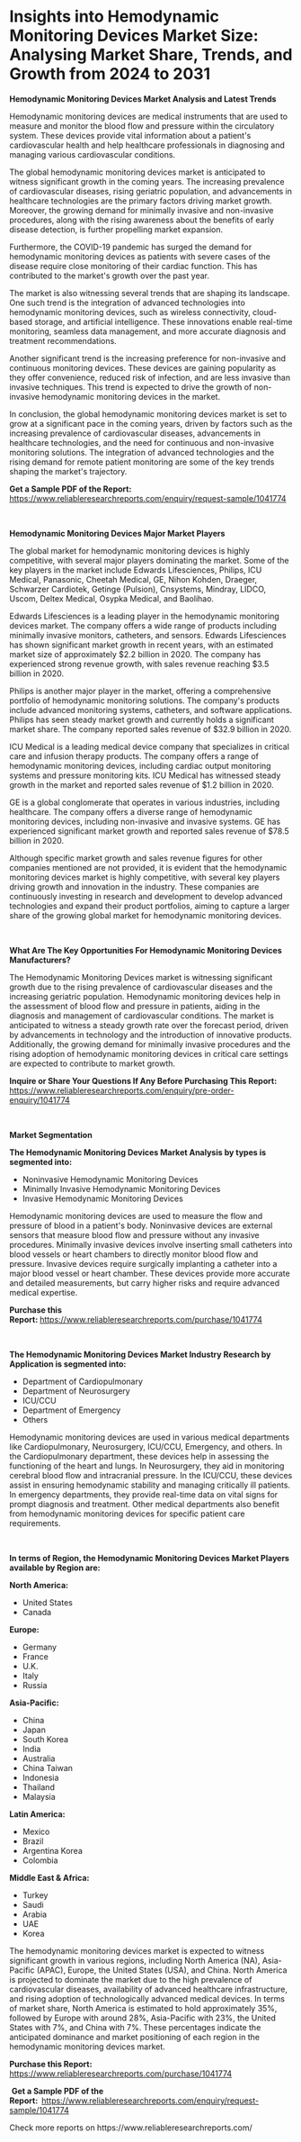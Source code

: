 <p><h1>Insights into Hemodynamic Monitoring Devices Market Size: Analysing Market Share, Trends, and Growth from 2024 to 2031</h1></p><p><strong>Hemodynamic Monitoring Devices Market Analysis and Latest Trends</strong></p>
<p><p>Hemodynamic monitoring devices are medical instruments that are used to measure and monitor the blood flow and pressure within the circulatory system. These devices provide vital information about a patient's cardiovascular health and help healthcare professionals in diagnosing and managing various cardiovascular conditions.</p><p>The global hemodynamic monitoring devices market is anticipated to witness significant growth in the coming years. The increasing prevalence of cardiovascular diseases, rising geriatric population, and advancements in healthcare technologies are the primary factors driving market growth. Moreover, the growing demand for minimally invasive and non-invasive procedures, along with the rising awareness about the benefits of early disease detection, is further propelling market expansion.</p><p>Furthermore, the COVID-19 pandemic has surged the demand for hemodynamic monitoring devices as patients with severe cases of the disease require close monitoring of their cardiac function. This has contributed to the market's growth over the past year.</p><p>The market is also witnessing several trends that are shaping its landscape. One such trend is the integration of advanced technologies into hemodynamic monitoring devices, such as wireless connectivity, cloud-based storage, and artificial intelligence. These innovations enable real-time monitoring, seamless data management, and more accurate diagnosis and treatment recommendations.</p><p>Another significant trend is the increasing preference for non-invasive and continuous monitoring devices. These devices are gaining popularity as they offer convenience, reduced risk of infection, and are less invasive than invasive techniques. This trend is expected to drive the growth of non-invasive hemodynamic monitoring devices in the market.</p><p>In conclusion, the global hemodynamic monitoring devices market is set to grow at a significant pace in the coming years, driven by factors such as the increasing prevalence of cardiovascular diseases, advancements in healthcare technologies, and the need for continuous and non-invasive monitoring solutions. The integration of advanced technologies and the rising demand for remote patient monitoring are some of the key trends shaping the market's trajectory.</p></p>
<p><strong>Get a Sample PDF of the Report:&nbsp;</strong> <a href="https://www.reliableresearchreports.com/enquiry/request-sample/1041774">https://www.reliableresearchreports.com/enquiry/request-sample/1041774</a></p>
<p>&nbsp;</p>
<p><strong>Hemodynamic Monitoring Devices Major Market Players</strong></p>
<p><p>The global market for hemodynamic monitoring devices is highly competitive, with several major players dominating the market. Some of the key players in the market include Edwards Lifesciences, Philips, ICU Medical, Panasonic, Cheetah Medical, GE, Nihon Kohden, Draeger, Schwarzer Cardiotek, Getinge (Pulsion), Cnsystems, Mindray, LIDCO, Uscom, Deltex Medical, Osypka Medical, and Baolihao.</p><p>Edwards Lifesciences is a leading player in the hemodynamic monitoring devices market. The company offers a wide range of products including minimally invasive monitors, catheters, and sensors. Edwards Lifesciences has shown significant market growth in recent years, with an estimated market size of approximately $2.2 billion in 2020. The company has experienced strong revenue growth, with sales revenue reaching $3.5 billion in 2020.</p><p>Philips is another major player in the market, offering a comprehensive portfolio of hemodynamic monitoring solutions. The company's products include advanced monitoring systems, catheters, and software applications. Philips has seen steady market growth and currently holds a significant market share. The company reported sales revenue of $32.9 billion in 2020.</p><p>ICU Medical is a leading medical device company that specializes in critical care and infusion therapy products. The company offers a range of hemodynamic monitoring devices, including cardiac output monitoring systems and pressure monitoring kits. ICU Medical has witnessed steady growth in the market and reported sales revenue of $1.2 billion in 2020.</p><p>GE is a global conglomerate that operates in various industries, including healthcare. The company offers a diverse range of hemodynamic monitoring devices, including non-invasive and invasive systems. GE has experienced significant market growth and reported sales revenue of $78.5 billion in 2020.</p><p>Although specific market growth and sales revenue figures for other companies mentioned are not provided, it is evident that the hemodynamic monitoring devices market is highly competitive, with several key players driving growth and innovation in the industry. These companies are continuously investing in research and development to develop advanced technologies and expand their product portfolios, aiming to capture a larger share of the growing global market for hemodynamic monitoring devices.</p></p>
<p>&nbsp;</p>
<p><strong>What Are The Key Opportunities For Hemodynamic Monitoring Devices Manufacturers?</strong></p>
<p><p>The Hemodynamic Monitoring Devices market is witnessing significant growth due to the rising prevalence of cardiovascular diseases and the increasing geriatric population. Hemodynamic monitoring devices help in the assessment of blood flow and pressure in patients, aiding in the diagnosis and management of cardiovascular conditions. The market is anticipated to witness a steady growth rate over the forecast period, driven by advancements in technology and the introduction of innovative products. Additionally, the growing demand for minimally invasive procedures and the rising adoption of hemodynamic monitoring devices in critical care settings are expected to contribute to market growth.</p></p>
<p><strong>Inquire or Share Your Questions If Any Before Purchasing This Report:</strong> <a href="https://www.reliableresearchreports.com/enquiry/pre-order-enquiry/1041774">https://www.reliableresearchreports.com/enquiry/pre-order-enquiry/1041774</a></p>
<p>&nbsp;</p>
<p><strong>Market Segmentation</strong></p>
<p><strong>The Hemodynamic Monitoring Devices Market Analysis by types is segmented into:</strong></p>
<p><ul><li>Noninvasive Hemodynamic Monitoring Devices</li><li>Minimally Invasive Hemodynamic Monitoring Devices</li><li>Invasive Hemodynamic Monitoring Devices</li></ul></p>
<p><p>Hemodynamic monitoring devices are used to measure the flow and pressure of blood in a patient's body. Noninvasive devices are external sensors that measure blood flow and pressure without any invasive procedures. Minimally invasive devices involve inserting small catheters into blood vessels or heart chambers to directly monitor blood flow and pressure. Invasive devices require surgically implanting a catheter into a major blood vessel or heart chamber. These devices provide more accurate and detailed measurements, but carry higher risks and require advanced medical expertise.</p></p>
<p><strong>Purchase this Report:&nbsp;</strong><a href="https://www.reliableresearchreports.com/purchase/1041774">https://www.reliableresearchreports.com/purchase/1041774</a></p>
<p>&nbsp;</p>
<p><strong>The Hemodynamic Monitoring Devices Market Industry Research by Application is segmented into:</strong></p>
<p><ul><li>Department of Cardiopulmonary</li><li>Department of Neurosurgery</li><li>ICU/CCU</li><li>Department of Emergency</li><li>Others</li></ul></p>
<p><p>Hemodynamic monitoring devices are used in various medical departments like Cardiopulmonary, Neurosurgery, ICU/CCU, Emergency, and others. In the Cardiopulmonary department, these devices help in assessing the functioning of the heart and lungs. In Neurosurgery, they aid in monitoring cerebral blood flow and intracranial pressure. In the ICU/CCU, these devices assist in ensuring hemodynamic stability and managing critically ill patients. In emergency departments, they provide real-time data on vital signs for prompt diagnosis and treatment. Other medical departments also benefit from hemodynamic monitoring devices for specific patient care requirements.</p></p>
<p>&nbsp;</p>
<p><strong>In terms of Region, the Hemodynamic Monitoring Devices Market Players available by Region are:</strong></p>
<p>
    <p> <strong> North America: </strong>
        <ul>
            <li>United States</li>
            <li>Canada</li>
        </ul>
        </p> 
    <p> <strong> Europe: </strong>
        <ul>
            <li>Germany</li>
            <li>France</li>
            <li>U.K.</li>
            <li>Italy</li>
            <li>Russia</li>
        </ul>
        </p> 
    <p> <strong> Asia-Pacific: </strong>
        <ul>
            <li>China</li>
            <li>Japan</li>
            <li>South Korea</li>
            <li>India</li>
            <li>Australia</li>
            <li>China Taiwan</li>
            <li>Indonesia</li>
            <li>Thailand</li>
            <li>Malaysia</li>
        </ul>
        </p> 
    <p> <strong> Latin America: </strong>
        <ul>
            <li>Mexico</li>
            <li>Brazil</li>
            <li>Argentina Korea</li>
            <li>Colombia</li>
        </ul>
        </p> 
    <p> <strong> Middle East & Africa: </strong>
        <ul>
            <li>Turkey</li>
            <li>Saudi</li>
            <li>Arabia</li>
            <li>UAE</li>
            <li>Korea</li>
        </ul>
    </p>
    </p>
<p><p>The hemodynamic monitoring devices market is expected to witness significant growth in various regions, including North America (NA), Asia-Pacific (APAC), Europe, the United States (USA), and China. North America is projected to dominate the market due to the high prevalence of cardiovascular diseases, availability of advanced healthcare infrastructure, and rising adoption of technologically advanced medical devices. In terms of market share, North America is estimated to hold approximately 35%, followed by Europe with around 28%, Asia-Pacific with 23%, the United States with 7%, and China with 7%. These percentages indicate the anticipated dominance and market positioning of each region in the hemodynamic monitoring devices market.</p></p>
<p><strong>Purchase this Report: </strong><a href="https://www.reliableresearchreports.com/purchase/1041774">https://www.reliableresearchreports.com/purchase/1041774</a></p>
<p>&nbsp;<strong>Get a Sample PDF of the Report:&nbsp;&nbsp;</strong><a href="https://www.reliableresearchreports.com/enquiry/request-sample/1041774">https://www.reliableresearchreports.com/enquiry/request-sample/1041774</a></p>
<p><strong></strong></p>
<p>Check more reports on https://www.reliableresearchreports.com/</p>